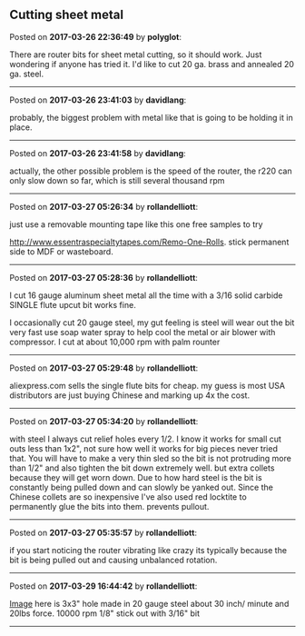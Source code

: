 ## Cutting sheet metal
Posted on **2017-03-26 22:36:49** by **polyglot**:

There are router bits for sheet metal cutting, so it should work. Just wondering if anyone has tried it. I'd like to cut 20 ga. brass and annealed 20 ga. steel.

---

Posted on **2017-03-26 23:41:03** by **davidlang**:

probably, the biggest problem with metal like that is going to be holding it in place.

---

Posted on **2017-03-26 23:41:58** by **davidlang**:

actually, the other possible problem is the speed of the router, the r220 can only slow down so far, which is still several thousand rpm

---

Posted on **2017-03-27 05:26:34** by **rollandelliott**:

just use a removable mounting tape like this one free samples to try

http://www.essentraspecialtytapes.com/Remo-One-Rolls. stick permanent side to MDF or wasteboard.

---

Posted on **2017-03-27 05:28:36** by **rollandelliott**:

I cut 16 gauge aluminum sheet metal all the time with a 3/16 solid carbide SINGLE flute upcut bit works fine. 

I occasionally cut 20 gauge steel, my gut feeling is steel will wear out the bit very fast use soap water spray to help cool the metal or air blower with compressor.  I cut at about 10,000 rpm with palm rounter

---

Posted on **2017-03-27 05:29:48** by **rollandelliott**:

aliexpress.com sells the single flute bits for cheap. my guess is most USA distributors are just buying Chinese and marking up 4x the cost.

---

Posted on **2017-03-27 05:34:20** by **rollandelliott**:

with steel I always cut relief holes every 1/2. I know it works for small cut outs less than 1x2", not sure how well it works for big pieces never tried that.  You will have to make a very thin sled so the bit is not protruding more than 1/2" and also tighten the bit down extremely well. but extra collets because they will get worn down. Due to how hard steel is the bit is constantly being pulled down and can slowly be yanked out. Since the Chinese collets are so inexpensive I've also used red locktite to permanently glue the bits into them. prevents pullout.

---

Posted on **2017-03-27 05:35:57** by **rollandelliott**:

if you start noticing the router vibrating like crazy its typically because the bit is being pulled out and causing unbalanced rotation.

---

Posted on **2017-03-29 16:44:42** by **rollandelliott**:

[Image](/images/lI/S5/lIS5_image.jpeg.jpg) here is 3x3" hole made in 20 gauge steel about 30 inch/ minute and 20lbs force.  10000 rpm 1/8" stick out with 3/16" bit

---

